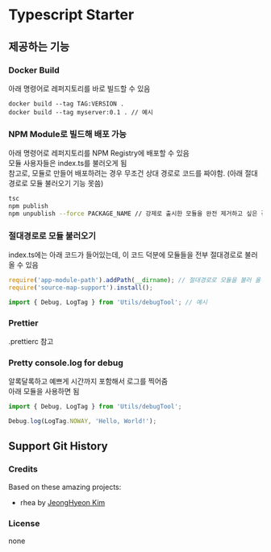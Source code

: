# Typescript Starter
 
## 제공하는 기능
 
### Docker Build

아래 명령어로 레퍼지토리를 바로 빌드할 수 있음

```docker
docker build --tag TAG:VERSION .
docker build --tag myserver:0.1 . // 예시
```

### NPM Module로 빌드해 배포 가능

아래 명령어로 레퍼지토리를 NPM Registry에 배포할 수 있음  
모듈 사용자들은 index.ts를 불러오게 됨  
참고로, 모듈로 만들어 배포하려는 경우 무조건 상대 경로로 코드를 짜야함. (아래 절대경로로 모듈 불러오기 기능 못씀)

```sh
tsc
npm publish
npm unpublish --force PACKAGE_NAME // 강제로 출시한 모듈을 완전 제거하고 싶은 경우
```

### 절대경로로 모듈 불러오기

index.ts에는 아래 코드가 들어있는데, 이 코드 덕분에 모듈들을 전부 절대경로로 불러올 수 있음

```typescript
require('app-module-path').addPath(__dirname); // 절대경로로 모듈을 불러 올 수 있도록 도와줌
require('source-map-support').install();

import { Debug, LogTag } from 'Utils/debugTool'; // 예시
```

### Prettier

.prettierc 참고

### Pretty console.log for debug

알록달록하고 예쁘게 시간까지 포함해서 로그를 찍어줌  
아래 모듈을 사용하면 됨

```typescript
import { Debug, LogTag } from 'Utils/debugTool';

Debug.log(LogTag.NOWAY, 'Hello, World!');
```

## Support Git History

### Credits

Based on these amazing projects:

* rhea by [JeongHyeon Kim](https://github.com/rhea-so)

### License

none